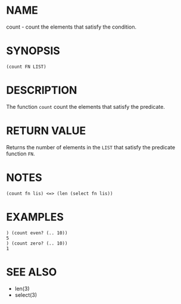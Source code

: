 # NAME
count - count the elements that satisfy the condition.

# SYNOPSIS

    (count FN LIST)

# DESCRIPTION
The function `count` count the elements that satisfy the predicate.

# RETURN VALUE
Returns the number of elements in the `LIST` that satisfy the predicate function `FN`.

# NOTES

    (count fn lis) <=> (len (select fn lis))

# EXAMPLES

    ) (count even? (.. 10))
    5
    ) (count zero? (.. 10))
    1

# SEE ALSO
- len(3)
- select(3)
